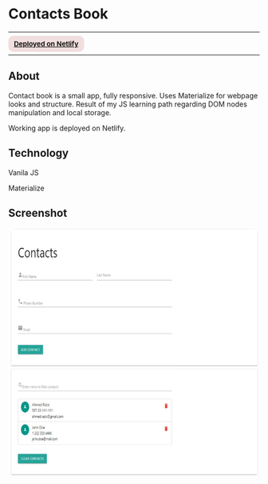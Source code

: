 # Contacts Book

---

<div>
<a href="https://stupendous-zuccutto-accbf2.netlify.app/" target="_blank" rel="noopener noreferrer"
    style="padding:0.5rem 0.7rem;
    color: black;
    background: #F1DEDE;
    border-radius:10px;
    font-size:0.85rem;
    font-weight:600;">Deployed on Netlify</a> <br/> 
<!-- <a href="#" target="_blank" rel="noopener noreferrer"
    style="padding:0.5rem 0.7rem;
    color: black;
    background: #FE938C;
    border-radius:10px;
    font-size:0.85rem;
    font-weight:600;">YouTube Presentation</a>  -->
</div>

---

## About

<p>Contact book is a small app, fully responsive. Uses Materialize for webpage looks and structure. Result of my JS learning path regarding DOM nodes manipulation and local storage. </p>

<p>Working app is deployed on Netlify.</p>

## Technology

<p>Vanila JS</p>
<p>Materialize</p>

## Screenshot

<img src="/screenshot.jpg" height="500" style="border-radius:20px;margin-bottom:2rem;" />
